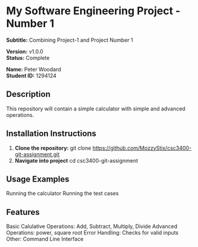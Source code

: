 # My Software Engineering Project - Number 1
**Subtitle:** Combining Project-1 and Project Number 1

**Version:** v1.0.0  
**Status:** Complete

**Name:** Peter Woodard  
**Student ID:** 1294124

## Description
This repository will contain a simple calculator with simple and advanced operations.

## Installation Instructions
1. **Clone the repository:**
git clone https://github.com/MozzyStix/csc3400-git-assignment.git
2. **Navigate into project**
cd csc3400-git-assignment

## Usage Examples
Running the calculator
Running the test cases

## Features
Basic Calulative Operations: Add, Subtract, Multiply, Divide
Advanced Operations: power, square root
Error Handling: Checks for valid inputs
Other: Command Line Interface